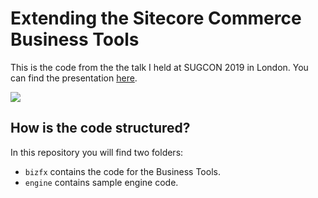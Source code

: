 # Extending the Sitecore Commerce Business Tools

This is the code from the the talk I held at SUGCON 2019 in London. You can find the presentation [here](https://commerceservertips.com/sugcon-2019-slides-extending-the-sitecore-commerce-business-tools/).

[![](https://commerceservertips.com/content/images/2019/04/Extending-the-Sitecore-Commerce-Business-Tools.PNG)](https://commerceservertips.com/sugcon-2019-slides-extending-the-sitecore-commerce-business-tools/)

## How is the code structured?

In this repository you will find two folders:
* `bizfx` contains the code for the Business Tools.
* `engine` contains sample engine code.